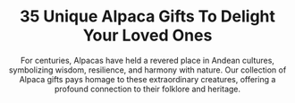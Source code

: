 ---
layout: post
title: 35 Unique Alpaca Gifts To Delight Your Loved Ones
subtitle: For centuries, Alpacas have held a revered place in Andean cultures, symbolizing wisdom, resilience, and harmony with nature. Our collection of Alpaca gifts pays homage to these extraordinary creatures, offering a profound connection to their folklore and heritage.
header-img: "img/post/2023/09/copied/Alpaca-gifts.jpg"
header-style: text
permalink: "/alpaca-gifts/"
catalog: true
tags:
  - Recipients 
  - Men
---     